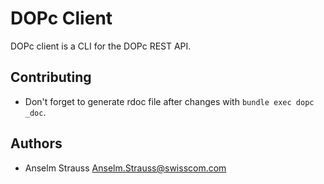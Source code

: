 # DOPc Client

DOPc client is a CLI for the DOPc REST API.

## Contributing

* Don't forget to generate rdoc file after changes with `bundle exec dopc
  _doc`.

## Authors

* Anselm Strauss <Anselm.Strauss@swisscom.com>
